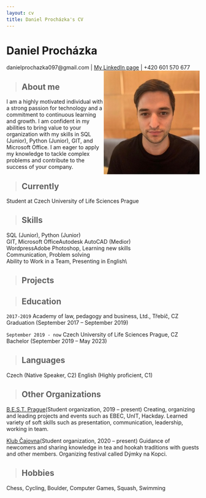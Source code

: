 ```yaml
---
layout: cv
title: Daniel Procházka's CV
---
```

# Daniel Procházka

<div id="webaddress">
danielprochazka097@gmail.com
| <a href="https://www.linkedin.com/in/daniel-procházka-450a5722a/">My LinkedIn page</a>
    | +420 601 570 677
</div>

<img src="images\Dan CV web.jpg" align="right">

> ## About me

I am a highly motivated individual with a strong passion
for technology and a commitment to continuous learning and growth.
I am confident in my abilities to bring value to your organization
with my skills in SQL (Junior), Python (Junior), GIT, and Microsoft Office.
I am eager to apply my knowledge to tackle complex problems and contribute
to the success of your company.

> ## Currently

Student at Czech University of Life Sciences Prague

> ## Skills
SQL (Junior), Python (Junior)\
GIT, Microsoft OfficeAutodesk AutoCAD (Medior)\
WordpressAdobe Photoshop, Learning new skills\
Communication, Problem solving\
Ability to Work in a Team, Presenting in English\

> ## Projects




> ## Education

`2017-2019`
Academy of law, pedagogy and business, Ltd., Třebíč, CZ
Graduation (September 2017 – September 2019)

`September 2019 - now`
Czech University of Life Sciences Prague, CZ
Bachelor (September 2019 – May 2023)

> ## Languages
Czech (Native Speaker, C2)
English (Highly proficient, C1)
	
> ## Other Organizations

[B.E.S.T. Prague](https://bestprague.cz/)(Student organization, 2019 – present)
    Creating, organizing and leading projects and events such as EBEC, UnIT, Hackday.
    Learned variety of soft skills such as presentation, communication, leadership, working in team.

[Klub Čajovna](https://www.facebook.com/KlubCajovna)(Student organization, 2020 – present)
    Guidance of newcomers and sharing knowledge in tea and hookah traditions with guests and other members.
    Organizing festival called Dýmky na Kopci.

> ## Hobbies
Chess, Cycling, Boulder, Computer Games, Squash, Swimming